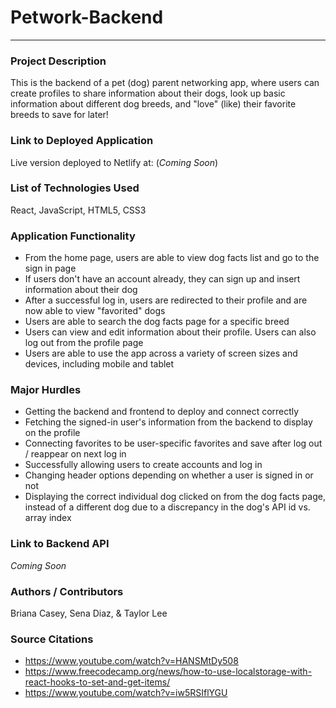 # Petwork-Backend
___________________

### Project Description
This is the backend of a pet (dog) parent networking app, where users can create profiles to share information about their dogs, look up basic information about different dog breeds, and "love" (like) their favorite breeds to save for later!

### Link to Deployed Application
Live version deployed to Netlify at: (*Coming Soon*)

### List of Technologies Used
React, JavaScript, HTML5, CSS3

### Application Functionality 
- From the home page, users are able to view dog facts list and go to the sign in page
- If users don't have an account already, they can sign up and insert information about their dog
- After a successful log in, users are redirected to their profile and are now able to view "favorited" dogs 
- Users are able to search the dog facts page for a specific breed 
- Users can view and edit information about their profile. Users can also log out from the profile page 
- Users are able to use the app across a variety of screen sizes and devices, including mobile and tablet

### Major Hurdles
- Getting the backend and frontend to deploy and connect correctly 
- Fetching the signed-in user's information from the backend to display on the profile
- Connecting favorites to be user-specific favorites and save after log out / reappear on next log in 
- Successfully allowing users to create accounts and log in
- Changing header options depending on whether a user is signed in or not 
- Displaying the correct individual dog clicked on from the dog facts page, instead of a different dog due to a discrepancy in the dog's API id vs. array index

### Link to Backend API
*Coming Soon*

### Authors / Contributors
Briana Casey, Sena Diaz, & Taylor Lee

### Source Citations
- https://www.youtube.com/watch?v=HANSMtDy508
- https://www.freecodecamp.org/news/how-to-use-localstorage-with-react-hooks-to-set-and-get-items/
- https://www.youtube.com/watch?v=iw5RSIflYGU